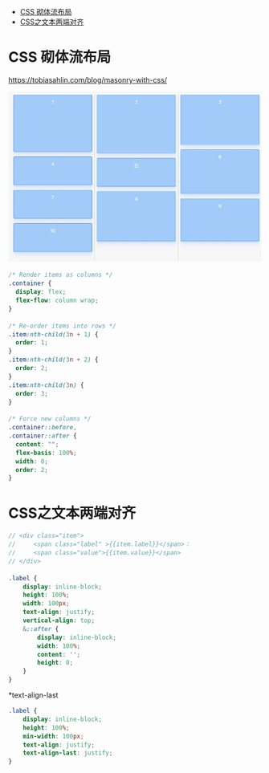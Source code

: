 
<!-- TOC -->

- [CSS 砌体流布局](#css-砌体流布局)
- [CSS之文本两端对齐](#css之文本两端对齐)

<!-- /TOC -->

# CSS 砌体流布局

https://tobiasahlin.com/blog/masonry-with-css/

![20190625092132](./images/20190625092132.jpg)

```css
/* Render items as columns */
.container {
  display: flex;
  flex-flow: column wrap;
}

/* Re-order items into rows */
.item:nth-child(3n + 1) {
  order: 1;
}
.item:nth-child(3n + 2) {
  order: 2;
}
.item:nth-child(3n) {
  order: 3;
}

/* Force new columns */
.container::before,
.container::after {
  content: "";
  flex-basis: 100%;
  width: 0;
  order: 2;
}
```

# CSS之文本两端对齐

```scss
// <div class="item">
//     <span class="label" >{{item.label}}</span>：
//     <span class="value">{{item.value}}</span>
// </div>

.label {
    display: inline-block;
    height: 100%;
    width: 100px;
    text-align: justify;
    vertical-align: top;
    &::after {
        display: inline-block;
        width: 100%;
        content: '';
        height: 0;
    }
}
```

*text-align-last

```scss
.label {
    display: inline-block;
    height: 100%;
    min-width: 100px;
    text-align: justify;
    text-align-last: justify;
}
```